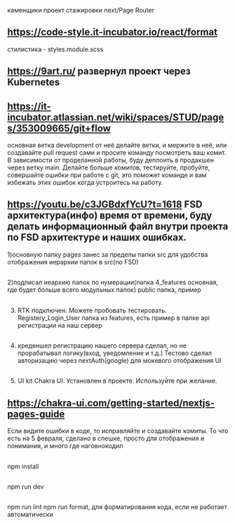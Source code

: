 каменщики проект стажировки next/Page Router
## https://code-style.it-incubator.io/react/format
стилистика - styles.module.scss
## https://9art.ru/ развернул проект через Kubernetes
## https://it-incubator.atlassian.net/wiki/spaces/STUD/pages/353009665/git+flow
основная ветка development от неё делайте ветки, и мержите в неё, или создавайте pull request сами и просите команду посмотреть ваш комит. В зависимости от проделанной работы, буду деплоить в продакшен через ветку main. Делайте больше комитов, тестируйте, пробуйте, совершайте ошибки при работе с git, это поможет команде и вам избежать этих ошибок когда устроитесь на работу.
## https://youtu.be/c3JGBdxfYcU?t=1618  FSD архитектура(инфо) время от времени, буду делать информационный файл внутри проекта по FSD архитектуре и наших ошибках.
1)основную папку pages занес за пределы папки src для удобства отображения иерархии папок в src(по FSD)
##
2)подписал иеархию папок по нумерации(папка 4_features основная, где будет больше всего модульных папок) public папка, пример
##
3) RTK подключен. Можете пробовать тестировать. Registery_Login_User папка из features, есть пример в папке api регистрации на наш сервер
##
4) креденшел регистрацию нашего сервера  сделал, но не прорабатывал логику(вход, уведомление и т.д.) Тестово сделал авторизацию через nextAuth(google) для мокевого отображения UI
##
5) UI kit Chakra UI. Установлен в проекте.  Используйте при желание.
## https://chakra-ui.com/getting-started/nextjs-pages-guide
Если видите ошибки в коде, то исправляйте и создавайте комиты. То что есть на 5 февраля, сделано в спешке, просто для отображения и понимания, и много где наговнокодил
##
npm install
##
npm run dev
##
npm run lint npm run format, для форматирования кода, если не работает автоматически 
